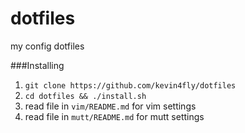 dotfiles
========

my config dotfiles

###Installing
1. `git clone https://github.com/kevin4fly/dotfiles`
2. `cd dotfiles && ./install.sh`
3. read file in `vim/README.md` for vim settings
4. read file in `mutt/README.md` for mutt settings
